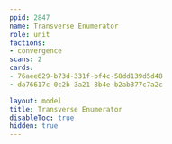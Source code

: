 ```yaml
---
ppid: 2847
name: Transverse Enumerator
role: unit
factions:
- convergence
scans: 2
cards:
- 76aee629-b73d-331f-bf4c-58dd139d5d48
- da76617c-0c2b-3a21-8b4e-b2ab377c7a2c

layout: model
title: Transverse Enumerator
disableToc: true
hidden: true
---
```

